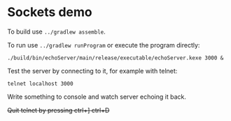 # Sockets demo

To build use `../gradlew assemble`.

To run use `../gradlew runProgram` or execute the program directly:

    ./build/bin/echoServer/main/release/executable/echoServer.kexe 3000 &

Test the server by connecting to it, for example with telnet:

    telnet localhost 3000

Write something to console and watch server echoing it back.

~~Quit telnet by pressing ctrl+] ctrl+D~~
